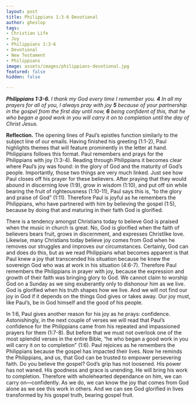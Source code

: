 ```yaml
---
layout: post
title: Philippians 1:3-6 Devotional
author: gheslop
tags:
- Christian Life
- Joy
- Philippians 1:3-6
- Devotional
- New Testament
- Philippians
image: assets/images/philippians-devotional.jpg
featured: false
hidden: false

---
```

**_Philippians 1:3-6._** _I thank my God every time I remember you. **4** In all my prayers for all of you, I always pray with joy **5** because of your partnership in the gospel from the first day until now, **6** being confident of this, that he who began a good work in you will carry it on to completion until the day of Christ Jesus._

**Reflection.** The opening lines of Paul’s epistles function similarly to the subject line of our emails. Having finished his greeting (1:1-2), Paul highlights themes that will feature prominently in the letter at hand. Philippians follows this format. Paul remembers and prays for the Philippians with joy (1:3-4). Reading through Philippians it becomes clear where Paul’s joy was found: in the glory of God and the maturity of God’s people. Importantly, those two things are very much linked. Just see how Paul closes off his prayer for these believers. After praying that they would abound in discerning love (1:9), grow in wisdom (1:10), and put off sin while bearing the fruit of righteousness (1:10-11), Paul says this is, “to the glory and praise of God” (1:11). Therefore Paul is joyful as he remembers the Philippians, who have partnered with him by believing the gospel (1:5), because by doing that and maturing in their faith God is glorified.

There is a tendency amongst Christians today to believe God is praised when the music in church is great. No, God is glorified when the faith of believers bears fruit, grows in discernment, and expresses Christlike love. Likewise, many Christians today believe joy comes from God when he removes our struggles and improves our circumstances. Certainly, God can and does do this, but as we read Philippians what becomes apparent is that Paul knew a joy that transcended his situation because he knew the sovereign God who was at work in his situation (4:6-7). Therefore Paul remembers the Philippians in prayer with joy, because the expression and growth of their faith was bringing glory to God. We cannot claim to worship God on a Sunday as we sing exuberantly only to dishonour him as we live. God is glorified when his truth shapes how we live. And we will not find our joy in God if it depends on the things God gives or takes away. Our joy must, like Paul’s, be in God himself and the good of his people.

In 1:6, Paul gives another reason for his joy as he prays: confidence. Astonishingly, in the next couple of verses we will read that Paul’s confidence for the Philippians came from his repeated and impassioned prayers for them (1:7-8). But before that we must not overlook one of the most splendid verses in the entire Bible, “he who began a good work in you will carry it on to completion” (1:6). Paul rejoices as he remembers the Philippians because the gospel has impacted their lives. Now he reminds the Philippians, and us, that God can be trusted to empower persevering faith. Do you believe the gospel? God’s grip has not loosened. His power has not waned. His goodness and grace is unending. He will bring his work to completion. Therefore with wholehearted dependance on him, we can carry on—confidently. As we do, we can know the joy that comes from God alone as we see this work in others. And we can see God glorified in lives transformed by his gospel truth, bearing gospel fruit.
